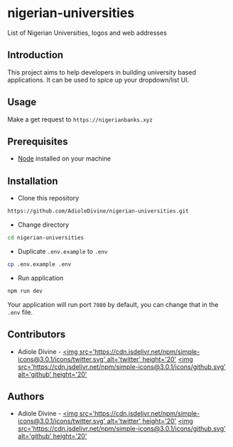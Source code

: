 # nigerian-universities
List of Nigerian Universities, logos and web addresses

## Introduction

This project aims to help developers in building university based applications. It can be used to spice up your dropdown/list UI.

## Usage

Make a get request to `https://nigerianbanks.xyz`

## Prerequisites
* [Node](https://nodejs.org/en/download/) installed on your machine

## Installation

* Clone this repository

```bash
https://github.com/AdioleDivine/nigerian-universities.git
```

* Change directory

```bash
cd nigerian-universities
```

* Duplicate `.env.example` to `.env`

```bash
cp .env.example .env
```

* Run application

```bash
npm run dev
```

Your application will run port `7080` by default, you can change that in the `.env` file.

## Contributors

* Adiole Divine - [<img src='https://cdn.jsdelivr.net/npm/simple-icons@3.0.1/icons/twitter.svg' alt='twitter' height='20'](https://twitter.com/AdioleDivine) [<img src='https://cdn.jsdelivr.net/npm/simple-icons@3.0.1/icons/github.svg' alt='github' height='20'](https://github.com/AdioleDivine)

## Authors

* Adiole Divine - [<img src='https://cdn.jsdelivr.net/npm/simple-icons@3.0.1/icons/twitter.svg' alt='twitter' height='20'](https://twitter.com/AdioleDivine) [<img src='https://cdn.jsdelivr.net/npm/simple-icons@3.0.1/icons/github.svg' alt='github' height='20'](https://github.com/AdioleDivine)
